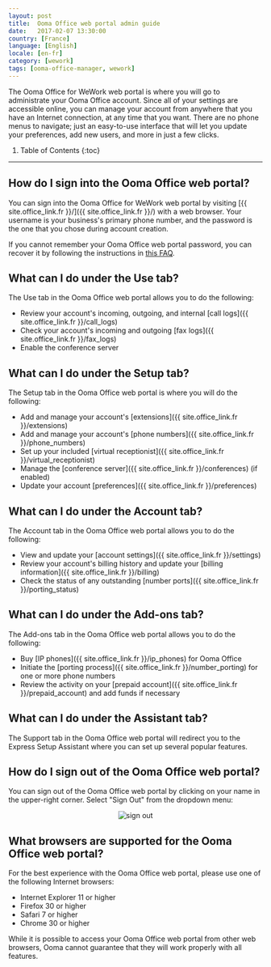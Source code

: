 ```yaml
---
layout: post
title:  Ooma Office web portal admin guide
date:   2017-02-07 13:30:00
country: [France]
language: [English]
locale: [en-fr]
category: [wework]
tags: [ooma-office-manager, wework]
---
```


The Ooma Office for WeWork web portal is where you will go to administrate your Ooma Office account. Since all of your settings are accessible online, you can manage your account from anywhere that you have an Internet connection, at any time that you want. There are no phone menus to navigate; just an easy-to-use interface that will let you update your preferences, add new users, and more in just a few clicks.

1. Table of Contents
{:toc}
* * *

## How do I sign into the Ooma Office web portal?

You can sign into the Ooma Office for WeWork web portal by visiting [{{ site.office_link.fr }}/]({{ site.office_link.fr }}/) with a web browser. Your username is your business's primary phone number, and the password is the one that you chose during account creation.

If you cannot remember your Ooma Office web portal password, you can recover it by following the instructions in [this FAQ](/fr/en/recovering-a-lost-password).

## What can I do under the Use tab?

The Use tab in the Ooma Office web portal allows you to do the following:

* Review your account's incoming, outgoing, and internal [call logs]({{ site.office_link.fr }}/call_logs)
* Check your account's incoming and outgoing [fax logs]({{ site.office_link.fr }}/fax_logs)
* Enable the conference server

## What can I do under the Setup tab?

The Setup tab in the Ooma Office web portal is where you will do the following:

* Add and manage your account's [extensions]({{ site.office_link.fr }}/extensions)
* Add and manage your account's [phone numbers]({{ site.office_link.fr }}/phone_numbers)
* Set up your included [virtual receptionist]({{ site.office_link.fr }}/virtual_receptionist)
* Manage the [conference server]({{ site.office_link.fr }}/conferences) (if enabled)
* Update your account [preferences]({{ site.office_link.fr }}/preferences)

## What can I do under the Account tab?

The Account tab in the Ooma Office web portal allows you to do the following:

* View and update your [account settings]({{ site.office_link.fr }}/settings)
* Review your account's billing history and update your [billing information]({{ site.office_link.fr }}/billing)
* Check the status of any outstanding [number ports]({{ site.office_link.fr }}/porting_status)

## What can I do under the Add-ons tab?

The Add-ons tab in the Ooma Office web portal allows you to do the following:

* Buy [IP phones]({{ site.office_link.fr }}/ip_phones) for Ooma Office
* Initiate the [porting process]({{ site.office_link.fr }}/number_porting) for one or more phone numbers
* Review the activity on your [prepaid account]({{ site.office_link.fr }}/prepaid_account) and add funds if necessary

## What can I do under the Assistant tab?

The Support tab in the Ooma Office web portal will redirect you to the Express Setup Assistant where you can set up several popular features.

## How do I sign out of the Ooma Office web portal?

You can sign out of the Ooma Office web portal by clicking on your name in the upper-right corner. Select "Sign Out" from the dropdown menu:
<center><img alt="sign out" src="{{ site.baseurl }}/assets/images/ooma_office_manager/sign_out.png" /></center>

## What browsers are supported for the Ooma Office web portal?

For the best experience with the Ooma Office web portal, please use one of the following Internet browsers:

* Internet Explorer 11 or higher
* Firefox 30 or higher
* Safari 7 or higher
* Chrome 30 or higher

While it is possible to access your Ooma Office web portal from other web browsers, Ooma cannot guarantee that they will work properly with all features.